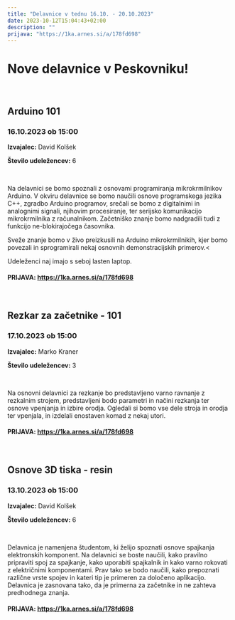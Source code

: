 ```yaml
---
title: "Delavnice v tednu 16.10. - 20.10.2023"
date: 2023-10-12T15:04:43+02:00
description: ""
prijava: "https://1ka.arnes.si/a/178fd698"
---
```

# Nove delavnice v Peskovniku!

&nbsp;
&nbsp;
## Arduino 101
### 16.10.2023 ob 15:00

**Izvajalec:** David Kolšek

**Število udeležencev:** 6

&nbsp;

Na delavnici se bomo spoznali z osnovami programiranja mikrokrmilnikov Arduino. 
V okviru delavnice se bomo naučili osnove programskega jezika C++, zgradbo Arduino programov, srečali se bomo z digitalnimi in analognimi signali, njihovim procesiranje, ter serijsko komunikacijo mikrokrmilnika z računalnikom. Začetniško znanje bomo nadgradili tudi z funkcijo ne-blokirajočega časovnika.

Sveže znanje bomo v živo preizkusili na Arduino mikrokrmilnikih, kjer bomo povezali in sprogramirali nekaj osnovnih demonstracijskih primerov.<

Udeleženci naj imajo s seboj lasten laptop. 
####  PRIJAVA: https://1ka.arnes.si/a/178fd698

&nbsp;
&nbsp;
##  Rezkar za začetnike - 101
### 17.10.2023 ob 15:00
**Izvajalec:** Marko Kraner

**Število udeležencev:** 3

&nbsp;

Na osnovni delavnici za rezkanje bo predstavljeno varno ravnanje z rezkalnim strojem, predstavljeni bodo parametri in načini rezkanja ter osnove vpenjanja in izbire orodja. 
Ogledali si bomo vse dele stroja in orodja ter vpenjala, in izdelali enostaven komad z nekaj utori.
####  PRIJAVA: https://1ka.arnes.si/a/178fd698


&nbsp;
&nbsp;
## Osnove 3D tiska - resin
### 13.10.2023 ob 15:00

**Izvajalec:** 	David Kolšek

**Število udeležencev:** 6

&nbsp;


Delavnica je namenjena študentom, ki želijo spoznati osnove spajkanja elektronskih komponent. Na delavnici se boste naučili, kako pravilno pripraviti spoj za spajkanje, kako uporabiti spajkalnik in kako varno rokovati z električnimi komponentami. Prav tako se bodo naučili, kako prepoznati različne vrste spojev in kateri tip je primeren za določeno aplikacijo. Delavnica je zasnovana tako, da je primerna za začetnike in ne zahteva predhodnega znanja.
####  PRIJAVA: https://1ka.arnes.si/a/178fd698